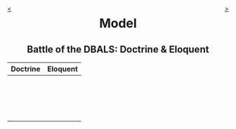 <div style="float: right;">

[>](./model-2.md)

</div>
<div style="float: left;">

[<](./model-0.md)

</div>

<center>

Model
=====

Battle of the DBALS: Doctrine & Eloquent
----------------------------------------

</center>

Doctrine | Eloquent
:---:|:---:
&nbsp; |
&nbsp; |
&nbsp; |
&nbsp; |
